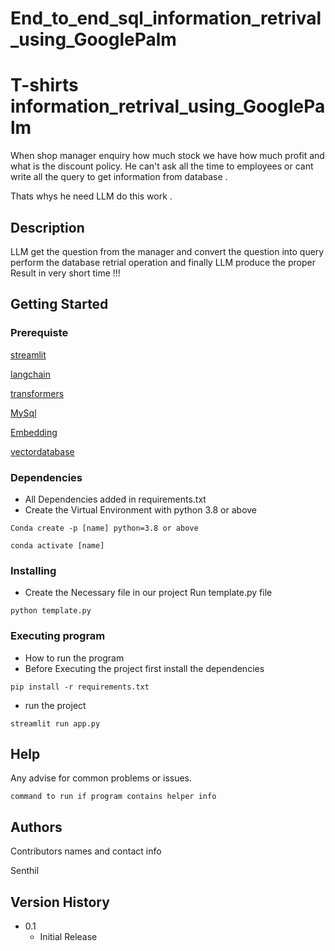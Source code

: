 # End_to_end_sql_information_retrival_using_GooglePalm

# T-shirts information_retrival_using_GooglePalm

 When shop manager enquiry how much stock we have how much profit and what is the discount policy. He can't ask all the time to employees or cant write all the query to get information from database .

 Thats whys he need LLM do this work .  

## Description

LLM get the question from the manager and convert the question into query perform the database retrial operation and finally LLM produce the proper Result in very short time !!! 

## Getting Started 

### Prerequiste

[streamlit](https://docs.streamlit.io/)

[langchain](https://python.langchain.com/docs/get_started/introduction)

[transformers](https://huggingface.co/docs/transformers)

[MySql](https://dev.mysql.com/doc/)

[Embedding](https://platform.openai.com/docs/guides/embeddings)

[vectordatabase](https://learn.microsoft.com/en-us/semantic-kernel/memories/vector-db)

### Dependencies

* All Dependencies added in requirements.txt
* Create the Virtual Environment with python 3.8 or above

```
Conda create -p [name] python=3.8 or above
```
```
conda activate [name]
```

### Installing

* Create the Necessary file in our project Run template.py file

```
python template.py
```

### Executing program

* How to run the program
* Before Executing the project first install the dependencies
```
pip install -r requirements.txt
```

* run the project

```
streamlit run app.py
```

## Help

Any advise for common problems or issues.
```
command to run if program contains helper info
```

## Authors

Contributors names and contact info

Senthil 


## Version History

* 0.1
    * Initial Release


